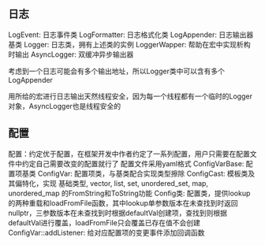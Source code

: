 ## 日志
LogEvent: 日志事件类
LogFormatter: 日志格式化类
LogAppender: 日志输出器基类
Logger: 日志类，拥有上述类的实例
LoggerWapper: 帮助在宏中实现析构时输出
AsyncLogger: 双缓冲异步输出器

考虑到一个日志可能会有多个输出地址，所以Logger类中可以含有多个LogAppender

用所给的宏进行日志输出天然线程安全，因为每一个线程都有一个临时的Logger对象，AsyncLogger也是线程安全的

## 配置
配置：约定优于配置，在框架开发中作者约定了一系列配置，用户只需要在配置文件中约定自己需要改变的配置就行了
配置文件采用yaml格式
ConfigVarBase: 配置项基类
ConfigVar: 配置项类，与基类配合实现类型擦除
ConfigCast: 模板类及其偏特化，实现 基础类型, vector, list, set, unordered_set, map, unordered_map 的FromString和ToString功能
Config类: 配置类，提供lookup的两种重载和loadFromFile函数，其中lookup单参数版本在未查找到时返回nullptr，三参数版本在未查找到时根据defaultVal创建项，查找到则根据defaultVal进行覆盖，loadFromFile只会覆盖已存在值不会创建
ConfigVar::addListener: 给对应配置项的变更事件添加回调函数